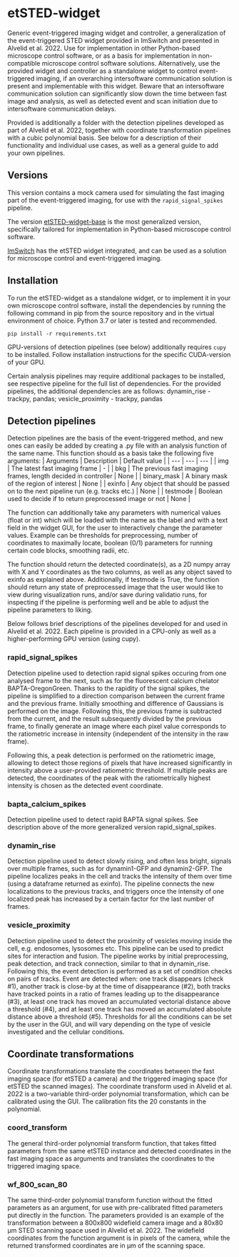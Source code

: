 # etSTED-widget
Generic event-triggered imaging widget and controller, a generalization of the event-triggered STED widget provided in ImSwitch and presented in Alvelid et al. 2022. Use for implementation in other Python-based microscope control software, or as a basis for implementation in non-compatible microscope control software solutions. Alternatively, use the provided widget and controller as a standalone widget to control event-triggered imaging, if an overarching intersoftware communication solution is present and implementable with this widget. Beware that an intersoftware communication solution can significantly slow down the time between fast image and analysis, as well as detected event and scan initiation due to intersoftware communication delays. 

Provided is additionally a folder with the detection pipelines developed as part of Alvelid et al. 2022, together with coordinate transformation pipelines with a cubic polynomial basis. See below for a description of their functionality and individual use cases, as well as a general guide to add your own pipelines. 

## Versions

This version contains a mock camera used for simulating the fast imaging part of the event-triggered imaging, for use with the ```rapid_signal_spikes``` pipeline.

The version [etSTED-widget-base](https://github.com/jonatanalvelid/etSTED-widget-base) is the most generalized version, specifically tailored for implementation in Python-based microscope control software. 

[ImSwitch](https://github.com/kasasxav/ImSwitch) has the etSTED widget integrated, and can be used as a solution for microscope control and event-triggered imaging. 

## Installation
To run the etSTED-widget as a standalone widget, or to implement it in your own microscope control software, install the dependencies by running the following command in pip from the source repository and in the virtual environment of choice. Python 3.7 or later is tested and recommended. 

```
pip install -r requirements.txt
```

GPU-versions of detection pipelines (see below) additionally requires ```cupy``` to be installed. Follow installation instructions for the specific CUDA-version of your GPU. 

Certain analysis pipelines may require additional packages to be installed, see respective pipeline for the full list of dependencies. For the provided pipelines, the additional dependencies are as follows: dynamin_rise - trackpy, pandas; vesicle_proximity - trackpy, pandas

## Detection pipelines
Detection pipelines are the basis of the event-triggered method, and new ones can easily be added by creating a .py file with an analysis function of the same name. This function should as a basis take the following five arguments:
| Arguments      | Description | Default value |
| --- | --- | --- |
| img | The latest fast imaging frame | - |
| bkg | The previous fast imaging frames, length decided in controller | None |
| binary_mask | A binary mask of the region of interest | None |
| exinfo | Any object that should be passed on to the next pipeline run (e.g. tracks etc.) | None |
| testmode | Boolean used to decide if to return preprocessed image or not | None |

The function can additionally take any parameters with numerical values (float or int) which will be loaded with the name as the label and with a text field in the widget GUI, for the user to interactively change the parameter values. Example can be thresholds for preprocessing, number of coordinates to maximally locate, boolean (0/1) parameters for running certain code blocks, smoothing radii, etc.

The function should return the detected coordinate(s), as a 2D numpy array with X and Y coordinates as the two columns, as well as any object saved to exinfo as explained above. Additionally, if testmode is True, the function should return any state of preprocessed image that the user would like to view during visualization runs, and/or save during validatio runs, for inspecting if the pipeline is performing well and be able to adjust the pipeline parameters to liking. 

Below follows brief descriptions of the pipelines developed for and used in Alvelid et al. 2022. Each pipeline is provided in a CPU-only as well as a higher-performing GPU version (using cupy). 

### rapid_signal_spikes
Detection pipeline used to detection rapid signal spikes occuring from one analysed frame to the next, such as for the fluorescent calcium chelator BAPTA-OregonGreen. Thanks to the rapidity of the signal spikes, the pipeline is simplified to a direction comparison between the current frame and the previous frame. Initially smoothing and difference of Gaussians is performed on the image. Following this, the previous frame is subtracted from the current, and the result subsequently divided by the previous frame, to finally generate an image where each pixel value corresponds to the ratiometric increase in intensity (independent of the intensity in the raw frame). 

Following this, a peak detection is performed on the ratiometric image, allowing to detect those regions of pixels that have increased significantly in intensity above a user-provided ratiometric threshold. If multiple peaks are detected, the coordinates of the peak with the ratiometrically highest intensity is chosen as the detected event coordinate.

### bapta_calcium_spikes
Detection pipeline used to detect rapid BAPTA signal spikes. See description above of the more generalized version rapid_signal_spikes.

### dynamin_rise
Detection pipeline used to detect slowly rising, and often less bright, signals over multiple frames, such as for dynamin1-GFP and dynamin2-GFP. The pipeline localizes peaks in the cell and tracks the intensity of them over time (using a dataframe returned as exinfo). The pipeline connects the new localizations to the previous tracks, and triggers once the intensity of one localized peak has increased by a certain factor for the last number of frames. 

### vesicle_proximity
Detection pipeline used to detect the proximity of vesicles moving inside the cell, e.g. endosomes, lysosomes etc. This pipeline can be used to predict sites for interaction and fusion. The pipeline works by initial preprocessing, peak detection, and track connection, similar to that in dynamin_rise. Following this, the event detection is performed as a set of condition checks on pairs of tracks. Event are detected when: one track disappears (check #1), another track is close-by at the time of disappearance (#2), both tracks have tracked points in a ratio of frames leading up to the disappearance (#3), at least one track has moved an accumulated vectorial distance above a threshold (#4), and at least one track has moved an accumulated absolute distance above a threshold (#5). Thresholds for all the conditions can be set by the user in the GUI, and will vary depending on the type of vesicle investigated and the cellular conditions. 

## Coordinate transformations
Coordinate transformations translate the coordinates between the fast imaging space (for etSTED a camera) and the triggered imaging space (for etSTED the scanned images). The coordinate transform used in Alvelid et al. 2022 is a two-variable third-order polynomial transformation, which can be calibrated using the GUI. The calibration fits the 20 constants in the polynomial. 

### coord_transform
The general third-order polynomial transform function, that takes fitted parameters from the same etSTED instance and detected coordinates in the fast imaging space as arguments and translates the coordinates to the triggered imaging space.

### wf_800_scan_80
The same third-order polynomial transform function without the fitted parameters as an argument, for use with pre-calibrated fitted parameters put directly in the function. The parameters provided is an example of the transformation between a 800x800 widefield camera image and a 80x80 µm STED scanning space used in Alvelid et al. 2022. The widefield coordinates from the function argument is in pixels of the camera, while the returned transformed coordinates are in µm of the scanning space. 

